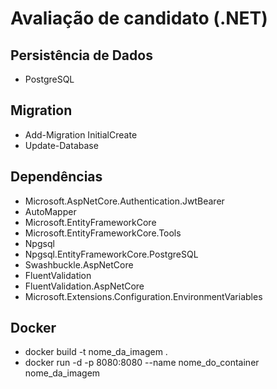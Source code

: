 # Avaliação de candidato (.NET)

## Persistência de Dados 

- PostgreSQL

## Migration

 - Add-Migration InitialCreate
 - Update-Database

## Dependências

- Microsoft.AspNetCore.Authentication.JwtBearer
- AutoMapper
- Microsoft.EntityFrameworkCore
- Microsoft.EntityFrameworkCore.Tools
- Npgsql
- Npgsql.EntityFrameworkCore.PostgreSQL
- Swashbuckle.AspNetCore
- FluentValidation
- FluentValidation.AspNetCore
- Microsoft.Extensions.Configuration.EnvironmentVariables

## Docker

- docker build -t nome_da_imagem .
- docker run -d -p 8080:8080 --name nome_do_container nome_da_imagem


